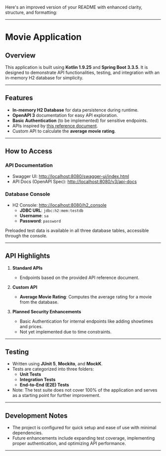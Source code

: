Here's an improved version of your README with enhanced clarity, structure, and formatting:

---

# Movie Application

## Overview
This application is built using **Kotlin 1.9.25** and **Spring Boot 3.3.5**. It is designed to demonstrate API functionalities, testing, and integration with an in-memory H2 database for simplicity.

---

## Features
- **In-memory H2 Database** for data persistence during runtime.
- **OpenAPI 3** documentation for easy API exploration.
- **Basic Authentication** (to be implemented) for sensitive endpoints.
- APIs inspired by [this reference document](https://popshop.atlassian.net/wiki/external/Y2ZlNDViODdkYmY4NDg5OWE0MjgwNjdiMTFjMTZjYjg).
- Custom API to calculate the **average movie rating**.

---

## How to Access

### API Documentation
- Swagger UI: [http://localhost:8080/swagger-ui/index.html](http://localhost:8080/swagger-ui/index.html)
- API Docs (OpenAPI Spec): [http://localhost:8080/v3/api-docs](http://localhost:8080/v3/api-docs)

### Database Console
- H2 Console: [http://localhost:8080/h2_console](http://localhost:8080/h2_console)
    - **JDBC URL**: `jdbc:h2:mem:testdb`
    - **Username**: `sa`
    - **Password**: `password`

Preloaded test data is available in all three database tables, accessible through the console.

---

## API Highlights

1. **Standard APIs**
    - Endpoints based on the provided API reference document.

2. **Custom API**
    - **Average Movie Rating**: Computes the average rating for a movie from the database.

3. **Planned Security Enhancements**
    - Basic Authentication for internal endpoints like adding showtimes and prices.
    - Not yet implemented due to time constraints.

---

## Testing

- Written using **JUnit 5**, **Mockito**, and **MockK**.
- Tests are categorized into three folders:
    - **Unit Tests**
    - **Integration Tests**
    - **End-to-End (E2E) Tests**
- Note: The test suite does not cover 100% of the application and serves as a starting point for further improvement.

---

## Development Notes

- The project is configured for quick setup and ease of use with minimal dependencies.
- Future enhancements include expanding test coverage, implementing proper authentication, and optimizing API performance.

---

